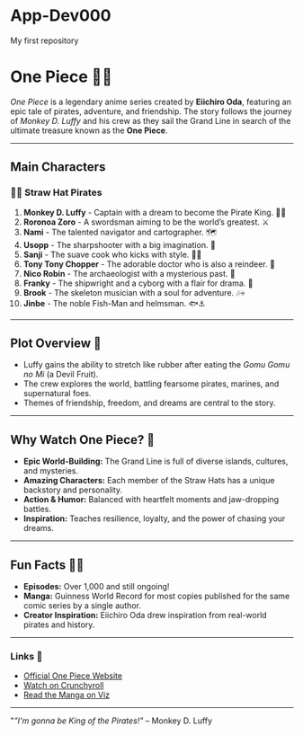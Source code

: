 # App-Dev000
My first repository
# One Piece 🏴‍☠️

*One Piece* is a legendary anime series created by **Eiichiro Oda**, featuring an epic tale of pirates, adventure, and friendship. The story follows the journey of *Monkey D. Luffy* and his crew as they sail the Grand Line in search of the ultimate treasure known as the **One Piece**.

---

## Main Characters

### 🏴‍☠️ Straw Hat Pirates
1. **Monkey D. Luffy** - Captain with a dream to become the Pirate King. 🏴‍☠️
2. **Roronoa Zoro** - A swordsman aiming to be the world’s greatest. ⚔️
3. **Nami** - The talented navigator and cartographer. 🗺️
4. **Usopp** - The sharpshooter with a big imagination. 🎯
5. **Sanji** - The suave cook who kicks with style. 🍴🥊
6. **Tony Tony Chopper** - The adorable doctor who is also a reindeer. 🐾
7. **Nico Robin** - The archaeologist with a mysterious past. 📜
8. **Franky** - The shipwright and a cyborg with a flair for drama. 🤖
9. **Brook** - The skeleton musician with a soul for adventure. 🎶💀
10. **Jinbe** - The noble Fish-Man and helmsman. 🐟⚓

---

## Plot Overview 🌊
- Luffy gains the ability to stretch like rubber after eating the *Gomu Gomu no Mi* (a Devil Fruit).
- The crew explores the world, battling fearsome pirates, marines, and supernatural foes.
- Themes of friendship, freedom, and dreams are central to the story.

---

## Why Watch One Piece? 🤔
- **Epic World-Building:** The Grand Line is full of diverse islands, cultures, and mysteries.
- **Amazing Characters:** Each member of the Straw Hats has a unique backstory and personality.
- **Action & Humor:** Balanced with heartfelt moments and jaw-dropping battles.
- **Inspiration:** Teaches resilience, loyalty, and the power of chasing your dreams.

---

## Fun Facts 🏴‍☠️
- **Episodes:** Over 1,000 and still ongoing!
- **Manga:** Guinness World Record for most copies published for the same comic series by a single author.
- **Creator Inspiration:** Eiichiro Oda drew inspiration from real-world pirates and history.

---

### Links 🔗
- [Official One Piece Website](https://onepiece.com)
- [Watch on Crunchyroll](https://www.crunchyroll.com)
- [Read the Manga on Viz](https://www.viz.com/one-piece)

---

"*"I'm gonna be King of the Pirates!"* – Monkey D. Luffy
